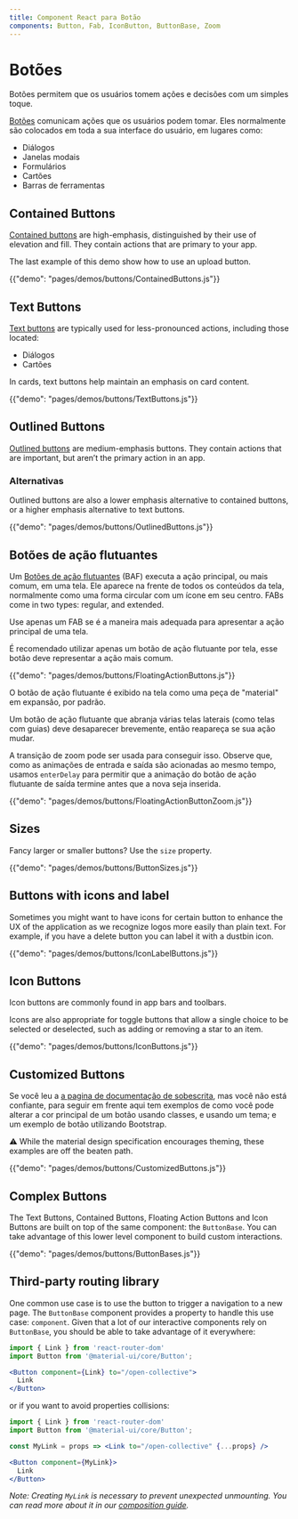 ```yaml
---
title: Component React para Botão
components: Button, Fab, IconButton, ButtonBase, Zoom
---
```

# Botões

<p class="description">Botões permitem que os usuários tomem ações e decisões com um simples toque.</p>

[Botões](https://material.io/design/components/buttons.html) comunicam ações que os usuários podem tomar. Eles normalmente são colocados em toda a sua interface do usuário, em lugares como:

- Diálogos
- Janelas modais
- Formulários
- Cartões
- Barras de ferramentas

## Contained Buttons

[Contained buttons](https://material.io/design/components/buttons.html#contained-button) are high-emphasis, distinguished by their use of elevation and fill. They contain actions that are primary to your app.

The last example of this demo show how to use an upload button.

{{"demo": "pages/demos/buttons/ContainedButtons.js"}}

## Text Buttons

[Text buttons](https://material.io/design/components/buttons.html#text-button) are typically used for less-pronounced actions, including those located:

- Diálogos
- Cartões

In cards, text buttons help maintain an emphasis on card content.

{{"demo": "pages/demos/buttons/TextButtons.js"}}

## Outlined Buttons

[Outlined buttons](https://material.io/design/components/buttons.html#outlined-button) are medium-emphasis buttons. They contain actions that are important, but aren’t the primary action in an app.

### Alternativas

Outlined buttons are also a lower emphasis alternative to contained buttons, or a higher emphasis alternative to text buttons.

{{"demo": "pages/demos/buttons/OutlinedButtons.js"}}

## Botões de ação flutuantes

Um [Botões de ação flutuantes](https://material.io/design/components/buttons-floating-action-button.html) (BAF) executa a ação principal, ou mais comum, em uma tela. Ele aparece na frente de todos os conteúdos da tela, normalmente como uma forma circular com um ícone em seu centro. FABs come in two types: regular, and extended.

Use apenas um FAB se é a maneira mais adequada para apresentar a ação principal de uma tela.

É recomendado utilizar apenas um botão de ação flutuante por tela, esse botão deve representar a ação mais comum.

{{"demo": "pages/demos/buttons/FloatingActionButtons.js"}}

O botão de ação flutuante é exibido na tela como uma peça de "material" em expansão, por padrão.

Um botão de ação flutuante que abranja várias telas laterais (como telas com guias) deve desaparecer brevemente, então reapareça se sua ação mudar.

A transição de zoom pode ser usada para conseguir isso. Observe que, como as animações de entrada e saída são acionadas ao mesmo tempo, usamos `enterDelay` para permitir que a animação do botão de ação flutuante de saída termine antes que a nova seja inserida.

{{"demo": "pages/demos/buttons/FloatingActionButtonZoom.js"}}

## Sizes

Fancy larger or smaller buttons? Use the `size` property.

{{"demo": "pages/demos/buttons/ButtonSizes.js"}}

## Buttons with icons and label

Sometimes you might want to have icons for certain button to enhance the UX of the application as we recognize logos more easily than plain text. For example, if you have a delete button you can label it with a dustbin icon.

{{"demo": "pages/demos/buttons/IconLabelButtons.js"}}

## Icon Buttons

Icon buttons are commonly found in app bars and toolbars.

Icons are also appropriate for toggle buttons that allow a single choice to be selected or deselected, such as adding or removing a star to an item.

{{"demo": "pages/demos/buttons/IconButtons.js"}}

## Customized Buttons

Se você leu a [a pagina de documentação de sobescrita](/customization/overrides/), mas você não está confiante, para seguir em frente aqui tem exemplos de como você pode alterar a cor principal de um botão usando classes, e usando um tema; e um exemplo de botão utilizando Bootstrap.

⚠️ While the material design specification encourages theming, these examples are off the beaten path.

{{"demo": "pages/demos/buttons/CustomizedButtons.js"}}

## Complex Buttons

The Text Buttons, Contained Buttons, Floating Action Buttons and Icon Buttons are built on top of the same component: the `ButtonBase`. You can take advantage of this lower level component to build custom interactions.

{{"demo": "pages/demos/buttons/ButtonBases.js"}}

## Third-party routing library

One common use case is to use the button to trigger a navigation to a new page. The `ButtonBase` component provides a property to handle this use case: `component`. Given that a lot of our interactive components rely on `ButtonBase`, you should be able to take advantage of it everywhere:

```jsx
import { Link } from 'react-router-dom'
import Button from '@material-ui/core/Button';

<Button component={Link} to="/open-collective">
  Link
</Button>
```

or if you want to avoid properties collisions:

```jsx
import { Link } from 'react-router-dom'
import Button from '@material-ui/core/Button';

const MyLink = props => <Link to="/open-collective" {...props} />

<Button component={MyLink}>
  Link
</Button>
```

*Note: Creating `MyLink` is necessary to prevent unexpected unmounting. You can read more about it in our [composition guide](/guides/composition/#component-property).*